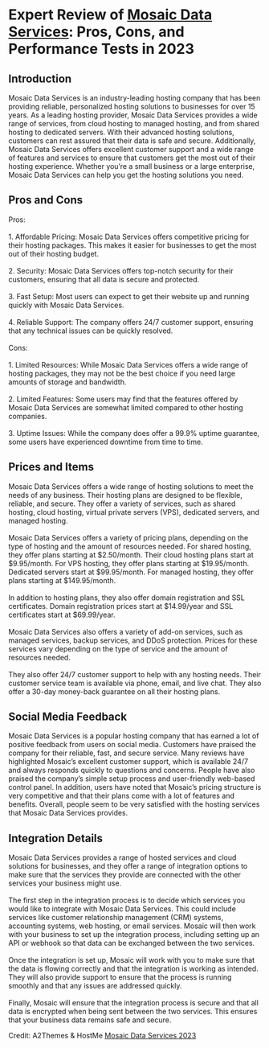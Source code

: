 <h1>Expert Review of <a href="https://a2themes.com/mosaic-data-services-reviews">Mosaic Data Services</a>: Pros, Cons, and Performance Tests in 2023</h1>
<h2>Introduction</h2>
Mosaic Data Services is an industry-leading hosting company that has been providing reliable, personalized hosting solutions to businesses for over 15 years. As a leading hosting provider, Mosaic Data Services provides a wide range of services, from cloud hosting to managed hosting, and from shared hosting to dedicated servers. With their advanced hosting solutions, customers can rest assured that their data is safe and secure. Additionally, Mosaic Data Services offers excellent customer support and a wide range of features and services to ensure that customers get the most out of their hosting experience. Whether you’re a small business or a large enterprise, Mosaic Data Services can help you get the hosting solutions you need.
<h2>Pros and Cons</h2>
Pros:<br><br>1. Affordable Pricing: Mosaic Data Services offers competitive pricing for their hosting packages. This makes it easier for businesses to get the most out of their hosting budget.<br><br>2. Security: Mosaic Data Services offers top-notch security for their customers, ensuring that all data is secure and protected.<br><br>3. Fast Setup: Most users can expect to get their website up and running quickly with Mosaic Data Services.<br><br>4. Reliable Support: The company offers 24/7 customer support, ensuring that any technical issues can be quickly resolved.<br><br>Cons:<br><br>1. Limited Resources: While Mosaic Data Services offers a wide range of hosting packages, they may not be the best choice if you need large amounts of storage and bandwidth.<br><br>2. Limited Features: Some users may find that the features offered by Mosaic Data Services are somewhat limited compared to other hosting companies.<br><br>3. Uptime Issues: While the company does offer a 99.9% uptime guarantee, some users have experienced downtime from time to time.
<h2>Prices and Items</h2>
Mosaic Data Services offers a wide range of hosting solutions to meet the needs of any business. Their hosting plans are designed to be flexible, reliable, and secure. They offer a variety of services, such as shared hosting, cloud hosting, virtual private servers (VPS), dedicated servers, and managed hosting.<br><br>Mosaic Data Services offers a variety of pricing plans, depending on the type of hosting and the amount of resources needed. For shared hosting, they offer plans starting at $2.50/month. Their cloud hosting plans start at $9.95/month. For VPS hosting, they offer plans starting at $19.95/month. Dedicated servers start at $99.95/month. For managed hosting, they offer plans starting at $149.95/month.<br><br>In addition to hosting plans, they also offer domain registration and SSL certificates. Domain registration prices start at $14.99/year and SSL certificates start at $69.99/year.<br><br>Mosaic Data Services also offers a variety of add-on services, such as managed services, backup services, and DDoS protection. Prices for these services vary depending on the type of service and the amount of resources needed.<br><br>They also offer 24/7 customer support to help with any hosting needs. Their customer service team is available via phone, email, and live chat. They also offer a 30-day money-back guarantee on all their hosting plans.
<h2>Social Media Feedback</h2>
Mosaic Data Services is a popular hosting company that has earned a lot of positive feedback from users on social media. Customers have praised the company for their reliable, fast, and secure service. Many reviews have highlighted Mosaic’s excellent customer support, which is available 24/7 and always responds quickly to questions and concerns. People have also praised the company’s simple setup process and user-friendly web-based control panel. In addition, users have noted that Mosaic’s pricing structure is very competitive and that their plans come with a lot of features and benefits. Overall, people seem to be very satisfied with the hosting services that Mosaic Data Services provides.
<h2>Integration Details</h2>
Mosaic Data Services provides a range of hosted services and cloud solutions for businesses, and they offer a range of integration options to make sure that the services they provide are connected with the other services your business might use.<br><br>The first step in the integration process is to decide which services you would like to integrate with Mosaic Data Services. This could include services like customer relationship management (CRM) systems, accounting systems, web hosting, or email services. Mosaic will then work with your business to set up the integration process, including setting up an API or webhook so that data can be exchanged between the two services.<br><br>Once the integration is set up, Mosaic will work with you to make sure that the data is flowing correctly and that the integration is working as intended. They will also provide support to ensure that the process is running smoothly and that any issues are addressed quickly.<br><br>Finally, Mosaic will ensure that the integration process is secure and that all data is encrypted when being sent between the two services. This ensures that your business data remains safe and secure.
<p>Credit: A2Themes & HostMe <a href="https://a2themes.com/mosaic-data-services-reviews">Mosaic Data Services 2023</a></p>